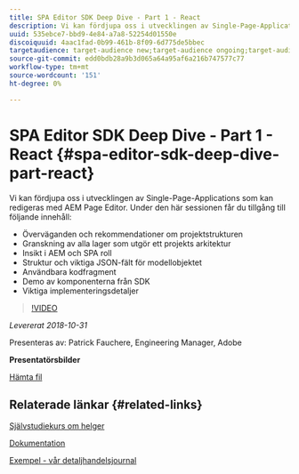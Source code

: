 ```yaml
---
title: SPA Editor SDK Deep Dive - Part 1 - React
description: Vi kan fördjupa oss i utvecklingen av Single-Page-Applications som kan redigeras med AEM Page Editor.
uuid: 535ebce7-bbd9-4e84-a7a8-52254d01550e
discoiquuid: 4aac1fad-0b99-461b-8f09-6d775de5bbec
targetaudience: target-audience new;target-audience ongoing;target-audience upgrader
source-git-commit: edd0bdb28a9b3d065a64a95af6a216b747577c77
workflow-type: tm+mt
source-wordcount: '151'
ht-degree: 0%

---
```


# SPA Editor SDK Deep Dive - Part 1 - React {#spa-editor-sdk-deep-dive-part-react}

Vi kan fördjupa oss i utvecklingen av Single-Page-Applications som kan redigeras med AEM Page Editor. Under den här sessionen får du tillgång till följande innehåll:

* Överväganden och rekommendationer om projektstrukturen
* Granskning av alla lager som utgör ett projekts arkitektur
* Insikt i AEM och SPA roll
* Struktur och viktiga JSON-fält för modellobjektet
* Användbara kodfragment
* Demo av komponenterna från SDK
* Viktiga implementeringsdetaljer

>[!VIDEO](https://video.tv.adobe.com/v/25194/?quality=9)

*Levererat 2018-10-31*

Presenteras av: Patrick Fauchere, Engineering Manager, Adobe

**Presentatörsbilder**

[Hämta fil](assets/aem-gems-spa-editordeepdive-react-10312018.pdf)

## Relaterade länkar {#related-links}

[Självstudiekurs om helger](https://experienceleague.adobe.com/docs/experience-manager-learn/getting-started-wknd-tutorial-develop/overview.html)

[Dokumentation](https://helpx.adobe.com/experience-manager/6-4/sites/developing/using/spa-overview.html)

[Exempel - vår detaljhandelsjournal](https://github.com/adobe/aem-sample-we-retail-journal)

<!--
[Get back to the Overview](https://helpx.adobe.com/experience-manager/kt/eseminars/gems/aem-index.html)
-->
